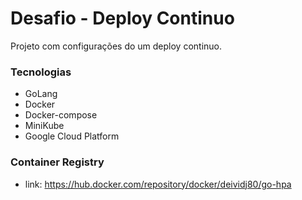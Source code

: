 # Desafio - Deploy Continuo
Projeto com configurações do um deploy continuo.
### Tecnologias
- GoLang
- Docker
- Docker-compose
- MiniKube
- Google Cloud Platform
### Container Registry
- link: https://hub.docker.com/repository/docker/deividj80/go-hpa
